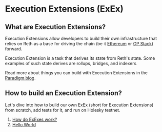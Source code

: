 # Execution Extensions (ExEx)

## What are Execution Extensions?

Execution Extensions allow developers to build their own infrastructure that relies on Reth
as a base for driving the chain (be it [Ethereum](../../run/mainnet.md) or [OP Stack](../../run/optimism.md)) forward.

Execution Extension is a task that derives its state from Reth's state.
Some examples of such state derives are rollups, bridges, and indexers.

Read more about things you can build with Execution Extensions in the [Paradigm blog](https://www.paradigm.xyz/2024/05/reth-exex).

## How to build an Execution Extension?

Let's dive into how to build our own ExEx (short for Execution Extensions) from scratch, add tests for it,
and run on Holesky testnet.

1. [How do ExExes work?](./how-it-works.md)
1. [Hello World](./hello-world.md)
